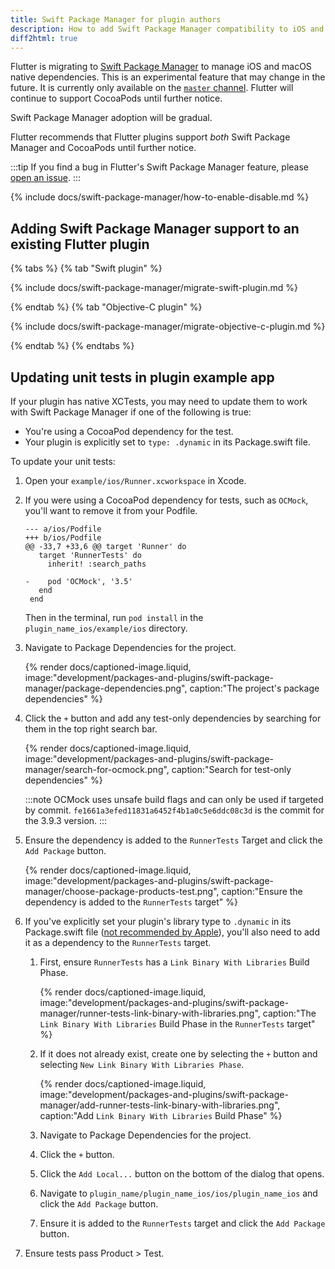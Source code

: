 ```yaml
---
title: Swift Package Manager for plugin authors
description: How to add Swift Package Manager compatibility to iOS and macOS plugins
diff2html: true
---
```


Flutter is migrating to [Swift Package Manager][] to manage iOS and macOS native
dependencies.
This is an experimental feature that may change in the future.
It is currently only available on the [`master` channel][].
Flutter will continue to support CocoaPods until further notice.

Swift Package Manager adoption will be gradual.

Flutter recommends that Flutter plugins support _both_ Swift Package Manager
and CocoaPods until further notice.

:::tip
If you find a bug in Flutter's Swift Package Manager feature,
please [open an issue][].
:::

[Swift Package Manager]: https://www.swift.org/documentation/package-manager/
[`master` channel]: /release/upgrade#switching-flutter-channels
[open an issue]: {{site.github}}/flutter/flutter/issues/new?template=2_bug.yml

{% include docs/swift-package-manager/how-to-enable-disable.md %}

## Adding Swift Package Manager support to an existing Flutter plugin

{% tabs %}
{% tab "Swift plugin" %}

{% include docs/swift-package-manager/migrate-swift-plugin.md %}

{% endtab %}
{% tab "Objective-C plugin" %}

{% include docs/swift-package-manager/migrate-objective-c-plugin.md %}

{% endtab %}
{% endtabs %}

## Updating unit tests in plugin example app

If your plugin has native XCTests, you may need to update them to work with
Swift Package Manager if one of the following is true:

* You're using a CocoaPod dependency for the test.
* Your plugin is explicitly set to `type: .dynamic` in its Package.swift file.

To update your unit tests:

1. Open your `example/ios/Runner.xcworkspace` in Xcode.

2. If you were using a CocoaPod dependency for tests, such as `OCMock`,
   you'll want to remove it from your Podfile.

   ```diff2html
   --- a/ios/Podfile
   +++ b/ios/Podfile
   @@ -33,7 +33,6 @@ target 'Runner' do
      target 'RunnerTests' do
        inherit! :search_paths
   
   -    pod 'OCMock', '3.5'
      end
    end
   ```

   Then in the terminal, run `pod install` in the `plugin_name_ios/example/ios`
   directory.

3. Navigate to Package Dependencies for the project.

   {% render docs/captioned-image.liquid,
   image:"development/packages-and-plugins/swift-package-manager/package-dependencies.png",
   caption:"The project's package dependencies" %}

4. Click the `+` button and add any test-only dependencies by searching for them
   in the top right search bar.

   {% render docs/captioned-image.liquid,
   image:"development/packages-and-plugins/swift-package-manager/search-for-ocmock.png",
   caption:"Search for test-only dependencies" %}

   :::note
   OCMock uses unsafe build flags and can only be used if targeted by commit.
   `fe1661a3efed11831a6452f4b1a0c5e6ddc08c3d` is the commit for the 3.9.3
   version.
   :::

5. Ensure the dependency is added to the `RunnerTests` Target and click the
   `Add Package` button.

   {% render docs/captioned-image.liquid,
   image:"development/packages-and-plugins/swift-package-manager/choose-package-products-test.png",
   caption:"Ensure the dependency is added to the `RunnerTests` target" %}

6. If you've explicitly set your plugin's library type to `.dynamic` in its
   Package.swift file
   ([not recommended by Apple][library type recommendations]),
   you'll also need to add it as a dependency to the `RunnerTests` target.

   1. First, ensure `RunnerTests` has a `Link Binary With Libraries` Build
      Phase.
   
      {% render docs/captioned-image.liquid,
      image:"development/packages-and-plugins/swift-package-manager/runner-tests-link-binary-with-libraries.png",
      caption:"The `Link Binary With Libraries` Build Phase in the `RunnerTests` target" %}

   2. If it does not already exist, create one by selecting the `+` button and
      selecting `New Link Binary With Libraries Phase`.

      {% render docs/captioned-image.liquid,
      image:"development/packages-and-plugins/swift-package-manager/add-runner-tests-link-binary-with-libraries.png",
      caption:"Add `Link Binary With Libraries` Build Phase" %}

   3. Navigate to Package Dependencies for the project.

   4. Click the `+` button.

   5. Click the `Add Local...` button on the bottom of the dialog that opens.

   6. Navigate to `plugin_name/plugin_name_ios/ios/plugin_name_ios` and click
      the `Add Package` button.

   7. Ensure it is added to the `RunnerTests` target and click the `Add Package`
      button.

7. Ensure tests pass Product > Test.

[library type recommendations]: https://developer.apple.com/documentation/packagedescription/product/library(name:type:targets:)